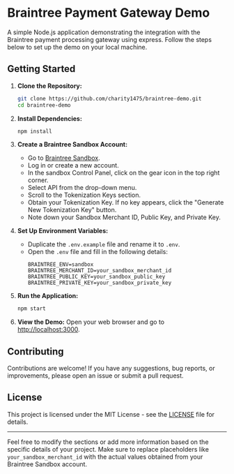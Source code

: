 # Braintree Payment Gateway Demo

A simple Node.js application demonstrating the integration with the Braintree payment processing gateway using express. Follow the steps below to set up the demo on your local machine.

## Getting Started

1. **Clone the Repository:**
   ```bash
   git clone https://github.com/charity1475/braintree-demo.git
   cd braintree-demo
   ```

2. **Install Dependencies:**
   ```bash
   npm install
   ```

3. **Create a Braintree Sandbox Account:**
   - Go to [Braintree Sandbox](https://sandbox.braintreegateway.com/).
   - Log in or create a new account.
   - In the sandbox Control Panel, click on the gear icon in the top right corner.
   - Select API from the drop-down menu.
   - Scroll to the Tokenization Keys section.
   - Obtain your Tokenization Key. If no key appears, click the "Generate New Tokenization Key" button.
   - Note down your Sandbox Merchant ID, Public Key, and Private Key.

4. **Set Up Environment Variables:**
   - Duplicate the `.env.example` file and rename it to `.env`.
   - Open the `.env` file and fill in the following details:
     ```env
     BRAINTREE_ENV=sandbox
     BRAINTREE_MERCHANT_ID=your_sandbox_merchant_id
     BRAINTREE_PUBLIC_KEY=your_sandbox_public_key
     BRAINTREE_PRIVATE_KEY=your_sandbox_private_key
     ```

5. **Run the Application:**
   ```bash
   npm start
   ```

6. **View the Demo:**
   Open your web browser and go to [http://localhost:3000](http://localhost:3000).

## Contributing

Contributions are welcome! If you have any suggestions, bug reports, or improvements, please open an issue or submit a pull request.

## License

This project is licensed under the MIT License - see the [LICENSE](LICENSE) file for details.

---

Feel free to modify the sections or add more information based on the specific details of your project. Make sure to replace placeholders like `your_sandbox_merchant_id` with the actual values obtained from your Braintree Sandbox account.
